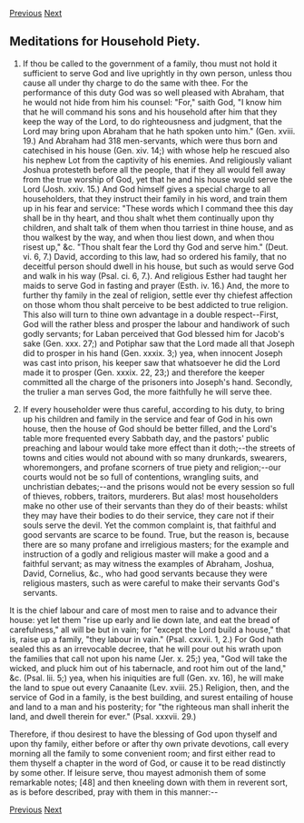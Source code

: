 <p>
  <a class="prev" href="11.html">Previous</a>
  <a class="next" href="13.html">Next</a>
</p>

## Meditations for Household Piety.

1. If thou be called to the government of a family, thou must not hold
it sufficient to serve God and live uprightly in thy own person, unless
thou cause all under thy charge to do the same with thee. For the
performance of this duty God was so well pleased with Abraham, that he
would not hide from him his counsel: "For," saith God, "I know him that
he will command his sons and his household after him that they keep the
way of the Lord, to do righteousness and judgment, that the Lord may
bring upon Abraham that he hath spoken unto him." (Gen. xviii. 19.) And
Abraham had 318 men-servants, which were thus born and catechised in
his house (Gen. xiv. 14;) with whose help he rescued also his nephew
Lot from the captivity of his enemies. And religiously valiant Joshua
protesteth before all the people, that if they all would fell away from
the true worship of God, yet that he and his house would serve the Lord
(Josh. xxiv. 15.) And God himself gives a special charge to all
householders, that they instruct their family in his word, and train
them up in his fear and service: "These words which I command thee this
day shall be in thy heart, and thou shalt whet them continually upon
thy children, and shalt talk of them when thou tarriest in thine house,
and as thou walkest by the way, and when thou liest down, and when thou
risest up," &c. "Thou shalt fear the Lord thy God and serve him."
(Deut. vi. 6, 7.) David, according to this law, had so ordered his
family, that no deceitful person should dwell in his house, but such as
would serve God and walk in his way (Psal. ci. 6, 7.). And religious
Esther had taught her maids to serve God in fasting and prayer (Esth.
iv. 16.) And, the more to further thy family in the zeal of religion,
settle ever thy chiefest affection on those whom thou shalt perceive to
be best addicted to true religion. This also will turn to thine own
advantage in a double respect--First, God will the rather bless and
prosper the labour and handiwork of such godly servants; for Laban
perceived that God blessed him for Jacob's sake (Gen. xxx. 27;) and
Potiphar saw that the Lord made all that Joseph did to prosper in his
hand (Gen. xxxix. 3;) yea, when innocent Joseph was cast into prison,
his keeper saw that whatsoever he did the Lord made it to prosper (Gen.
xxxix. 22, 23;) and therefore the keeper committed all the charge of
the prisoners into Joseph's hand. Secondly, the trulier a man serves
God, the more faithfully he will serve thee.

2. If every householder were thus careful, according to his duty, to
bring up his children and family in the service and fear of God in his
own house, then the house of God should be better filled, and the
Lord's table more frequented every Sabbath day, and the pastors' public
preaching and labour would take more effect than it doth;--the streets
of towns and cities would not abound with so many drunkards, swearers,
whoremongers, and profane scorners of true piety and religion;--our
courts would not be so full of contentions, wrangling suits, and
unchristian debates;--and the prisons would not be every session so
full of thieves, robbers, traitors, murderers. But alas! most
householders make no other use of their servants than they do of their
beasts: whilst they may have their bodies to do their service, they
care not if their souls serve the devil. Yet the common complaint is,
that faithful and good servants are scarce to be found. True, but the
reason is, because there are so many profane and irreligious masters;
for the example and instruction of a godly and religious master will
make a good and a faithful servant; as may witness the examples of
Abraham, Joshua, David, Cornelius, &c., who had good servants because
they were religious masters, such as were careful to make their
servants God's servants.

It is the chief labour and care of most men to raise and to advance
their house: yet let them "rise up early and lie down late, and eat the
bread of carefulness," all will be but in vain; for "except the Lord
build a house," that is, raise up a family, "they labour in vain."
(Psal. cxxvii. 1, 2.) For God hath sealed this as an irrevocable
decree, that he will pour out his wrath upon the families that call not
upon his name (Jer. x. 25;) yea, "God will take the wicked, and pluck
him out of his tabernacle, and root him out of the land," &c. (Psal.
lii. 5;) yea, when his iniquities are full (Gen. xv. 16), he will make
the land to spue out every Canaanite (Lev. xviii. 25.) Religion, then,
and the service of God in a family, is the best building, and surest
entailing of house and land to a man and his posterity; for "the
righteous man shall inherit the land, and dwell therein for ever."
(Psal. xxxvii. 29.)

Therefore, if thou desirest to have the blessing of God upon thyself
and upon thy family, either before or after thy own private devotions,
call every morning all the family to some convenient room; and first
either read to them thyself a chapter in the word of God, or cause it
to be read distinctly by some other. If leisure serve, thou mayest
admonish them of some remarkable notes; [48] and then kneeling down
with them in reverent sort, as is before described, pray with them in
this manner:--

<p>
  <a class="prev" href="11.html">Previous</a>
  <a class="next" href="13.html">Next</a>
</p>
